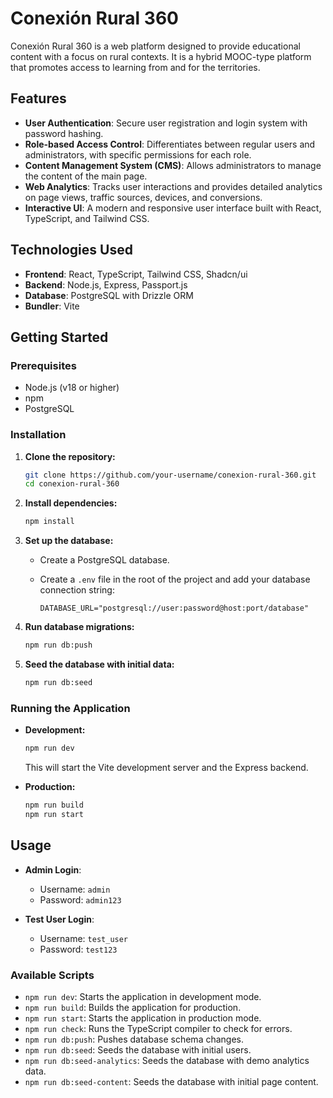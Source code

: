 # Conexión Rural 360

Conexión Rural 360 is a web platform designed to provide educational content with a focus on rural contexts. It is a hybrid MOOC-type platform that promotes access to learning from and for the territories.

## Features

- **User Authentication**: Secure user registration and login system with password hashing.
- **Role-based Access Control**: Differentiates between regular users and administrators, with specific permissions for each role.
- **Content Management System (CMS)**: Allows administrators to manage the content of the main page.
- **Web Analytics**: Tracks user interactions and provides detailed analytics on page views, traffic sources, devices, and conversions.
- **Interactive UI**: A modern and responsive user interface built with React, TypeScript, and Tailwind CSS.

## Technologies Used

- **Frontend**: React, TypeScript, Tailwind CSS, Shadcn/ui
- **Backend**: Node.js, Express, Passport.js
- **Database**: PostgreSQL with Drizzle ORM
- **Bundler**: Vite

## Getting Started

### Prerequisites

- Node.js (v18 or higher)
- npm
- PostgreSQL

### Installation

1. **Clone the repository:**

   ```bash
   git clone https://github.com/your-username/conexion-rural-360.git
   cd conexion-rural-360
   ```

2. **Install dependencies:**

   ```bash
   npm install
   ```

3. **Set up the database:**

   - Create a PostgreSQL database.
   - Create a `.env` file in the root of the project and add your database connection string:

     ```
     DATABASE_URL="postgresql://user:password@host:port/database"
     ```

4. **Run database migrations:**

   ```bash
   npm run db:push
   ```

5. **Seed the database with initial data:**

   ```bash
   npm run db:seed
   ```

### Running the Application

- **Development:**

  ```bash
  npm run dev
  ```

  This will start the Vite development server and the Express backend.

- **Production:**

  ```bash
  npm run build
  npm run start
  ```

## Usage

- **Admin Login**:
  - Username: `admin`
  - Password: `admin123`

- **Test User Login**:
  - Username: `test_user`
  - Password: `test123`

### Available Scripts

- `npm run dev`: Starts the application in development mode.
- `npm run build`: Builds the application for production.
- `npm run start`: Starts the application in production mode.
- `npm run check`: Runs the TypeScript compiler to check for errors.
- `npm run db:push`: Pushes database schema changes.
- `npm run db:seed`: Seeds the database with initial users.
- `npm run db:seed-analytics`: Seeds the database with demo analytics data.
- `npm run db:seed-content`: Seeds the database with initial page content.